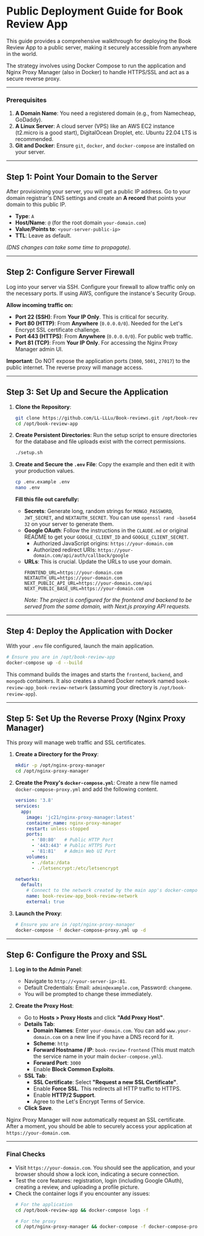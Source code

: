 # Public Deployment Guide for Book Review App

This guide provides a comprehensive walkthrough for deploying the Book Review App to a public server, making it securely accessible from anywhere in the world.

The strategy involves using Docker Compose to run the application and Nginx Proxy Manager (also in Docker) to handle HTTPS/SSL and act as a secure reverse proxy.

---

### Prerequisites

1.  **A Domain Name**: You need a registered domain (e.g., from Namecheap, GoDaddy).
2.  **A Linux Server**: A cloud server (VPS) like an AWS EC2 instance (t2.micro is a good start), DigitalOcean Droplet, etc. Ubuntu 22.04 LTS is recommended.
3.  **Git and Docker**: Ensure `git`, `docker`, and `docker-compose` are installed on your server.

---

## Step 1: Point Your Domain to the Server

After provisioning your server, you will get a public IP address. Go to your domain registrar's DNS settings and create an **A record** that points your domain to this public IP.

-   **Type**: `A`
-   **Host/Name**: `@` (for the root domain `your-domain.com`)
-   **Value/Points to**: `<your-server-public-ip>`
-   **TTL**: Leave as default.

*(DNS changes can take some time to propagate).*

---

## Step 2: Configure Server Firewall

Log into your server via SSH. Configure your firewall to allow traffic only on the necessary ports. If using AWS, configure the instance's Security Group.

**Allow incoming traffic on:**
-   **Port 22 (SSH)**: From **Your IP Only**. This is critical for security.
-   **Port 80 (HTTP)**: From **Anywhere** (`0.0.0.0/0`). Needed for the Let's Encrypt SSL certificate challenge.
-   **Port 443 (HTTPS)**: From **Anywhere** (`0.0.0.0/0`). For public web traffic.
-   **Port 81 (TCP)**: From **Your IP Only**. For accessing the Nginx Proxy Manager admin UI.

**Important**: Do NOT expose the application ports (`3000`, `5001`, `27017`) to the public internet. The reverse proxy will manage access.

---

## Step 3: Set Up and Secure the Application

1.  **Clone the Repository**:
    ```bash
    git clone https://github.com/LL-LLLu/Book-reviews.git /opt/book-review-app
    cd /opt/book-review-app
    ```

2.  **Create Persistent Directories**:
    Run the setup script to ensure directories for the database and file uploads exist with the correct permissions.
    ```bash
    ./setup.sh
    ```

3.  **Create and Secure the `.env` File**:
    Copy the example and then edit it with your production values.
    ```bash
    cp .env.example .env
    nano .env
    ```
    **Fill this file out carefully:**
    -   **Secrets**: Generate long, random strings for `MONGO_PASSWORD`, `JWT_SECRET`, and `NEXTAUTH_SECRET`. You can use `openssl rand -base64 32` on your server to generate them.
    -   **Google OAuth**: Follow the instructions in the `CLAUDE.md` or original README to get your `GOOGLE_CLIENT_ID` and `GOOGLE_CLIENT_SECRET`.
        -   Authorized JavaScript origins: `https://your-domain.com`
        -   Authorized redirect URIs: `https://your-domain.com/api/auth/callback/google`
    -   **URLs**: This is crucial. Update the URLs to use your domain.
        ```
        FRONTEND_URL=https://your-domain.com
        NEXTAUTH_URL=https://your-domain.com
        NEXT_PUBLIC_API_URL=https://your-domain.com/api
        NEXT_PUBLIC_BASE_URL=https://your-domain.com
        ```
        *Note: The project is configured for the frontend and backend to be served from the same domain, with Next.js proxying API requests.*

---

## Step 4: Deploy the Application with Docker

With your `.env` file configured, launch the main application.

```bash
# Ensure you are in /opt/book-review-app
docker-compose up -d --build
```
This command builds the images and starts the `frontend`, `backend`, and `mongodb` containers. It also creates a shared Docker network named `book-review-app_book-review-network` (assuming your directory is `/opt/book-review-app`).

---

## Step 5: Set Up the Reverse Proxy (Nginx Proxy Manager)

This proxy will manage web traffic and SSL certificates.

1.  **Create a Directory for the Proxy**:
    ```bash
    mkdir -p /opt/nginx-proxy-manager
    cd /opt/nginx-proxy-manager
    ```

2.  **Create the Proxy's `docker-compose.yml`**:
    Create a new file named `docker-compose-proxy.yml` and add the following content.
    ```yaml
    version: '3.8'
    services:
      app:
        image: 'jc21/nginx-proxy-manager:latest'
        container_name: nginx-proxy-manager
        restart: unless-stopped
        ports:
          - '80:80'   # Public HTTP Port
          - '443:443' # Public HTTPS Port
          - '81:81'   # Admin Web UI Port
        volumes:
          - ./data:/data
          - ./letsencrypt:/etc/letsencrypt

    networks:
      default:
        # Connect to the network created by the main app's docker-compose
        name: book-review-app_book-review-network
        external: true
    ```

3.  **Launch the Proxy**:
    ```bash
    # Ensure you are in /opt/nginx-proxy-manager
    docker-compose -f docker-compose-proxy.yml up -d
    ```

---

## Step 6: Configure the Proxy and SSL

1.  **Log in to the Admin Panel**:
    -   Navigate to `http://<your-server-ip>:81`.
    -   Default Credentials: Email: `admin@example.com`, Password: `changeme`.
    -   You will be prompted to change these immediately.

2.  **Create the Proxy Host**:
    -   Go to **Hosts > Proxy Hosts** and click **"Add Proxy Host"**.
    -   **Details Tab**:
        -   **Domain Names**: Enter `your-domain.com`. You can add `www.your-domain.com` on a new line if you have a DNS record for it.
        -   **Scheme**: `http`
        -   **Forward Hostname / IP**: `book-review-frontend` (This must match the service name in your main `docker-compose.yml`).
        -   **Forward Port**: `3000`
        -   Enable **Block Common Exploits**.
    -   **SSL Tab**:
        -   **SSL Certificate**: Select **"Request a new SSL Certificate"**.
        -   Enable **Force SSL**. This redirects all HTTP traffic to HTTPS.
        -   Enable **HTTP/2 Support**.
        -   Agree to the Let's Encrypt Terms of Service.
    -   **Click Save**.

Nginx Proxy Manager will now automatically request an SSL certificate. After a moment, you should be able to securely access your application at `https://your-domain.com`.

---

### Final Checks

-   Visit `https://your-domain.com`. You should see the application, and your browser should show a lock icon, indicating a secure connection.
-   Test the core features: registration, login (including Google OAuth), creating a review, and uploading a profile picture.
-   Check the container logs if you encounter any issues:
    ```bash
    # For the application
    cd /opt/book-review-app && docker-compose logs -f

    # For the proxy
    cd /opt/nginx-proxy-manager && docker-compose -f docker-compose-proxy.yml logs -f
    ```
